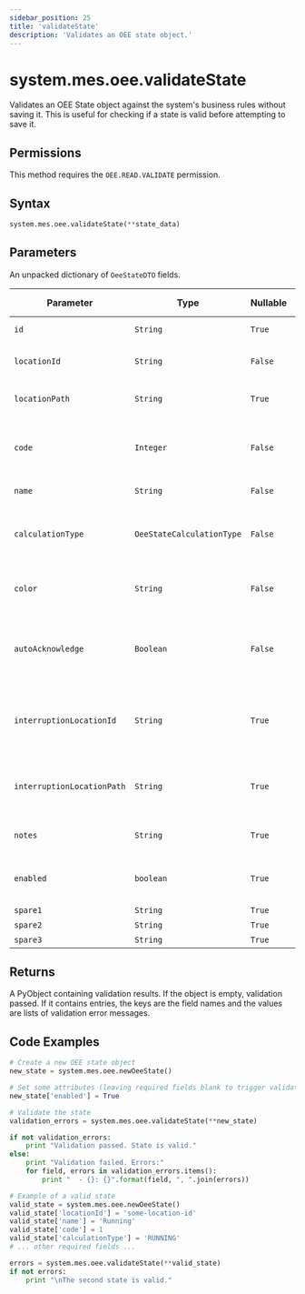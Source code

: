```yaml
---
sidebar_position: 25
title: 'validateState'
description: 'Validates an OEE state object.'
---
```


# system.mes.oee.validateState

Validates an OEE State object against the system's business rules without saving it. This is useful for checking if a state is valid before attempting to save it.

## Permissions

This method requires the `OEE.READ.VALIDATE` permission.

## Syntax

```python
system.mes.oee.validateState(**state_data)
```

## Parameters

An unpacked dictionary of `OeeStateDTO` fields.

| Parameter                  | Type                      | Nullable | Description                                                              | Default Value |
| -------------------------- | ------------------------- | -------- | ------------------------------------------------------------------------ | ------------- |
| `id`                       | `String`                  | `True`   | The id of the OEE State                                                  | `null`        |
| `locationId`               | `String`                  | `False`  | Identifier of the associated location                                    | `null`        |
| `locationPath`             | `String`                  | `True`   | Path of the associated location                                          | `null`        |
| `code`                     | `Integer`                 | `False`  | Integer state number, which must be unique for a given location          | `null`        |
| `name`                     | `String`                  | `False`  | Name of the state                                                        | `null`        |
| `calculationType`          | `OeeStateCalculationType` | `False`  | Specifies how this state contributes to OEE calculations                 | `DOWNTIME`    |
| `color`                    | `String`                  | `False`  | Hex color code representing the state visually                           | `"#000000"`   |
| `autoAcknowledge`          | `Boolean`                 | `False`  | Whether to automatically acknowledge the state record when it is created | `false`       |
| `interruptionLocationId`   | `String`                  | `True`   | Immediate interruption location that caused a blocked/starved state      | `null`        |
| `interruptionLocationPath` | `String`                  | `True`   | Path to the location that caused a blocked/starved state                 | `null`        |
| `notes`                    | `String`                  | `True`   | Notes associated with the OEE State                                      | `null`        |
| `enabled`                  | `boolean`                 | `True`   | Indicates whether the OEE State is enabled                               | `true`        |
| `spare1`                   | `String`                  | `True`   | Extra field 1                                                            | `null`        |
| `spare2`                   | `String`                  | `True`   | Extra field 2                                                            | `null`        |
| `spare3`                   | `String`                  | `True`   | Extra field 3                                                            | `null`        |

## Returns

A PyObject containing validation results. If the object is empty, validation passed. If it contains entries, the keys are the field names and the values are lists of validation error messages.

## Code Examples

```python
# Create a new OEE state object
new_state = system.mes.oee.newOeeState()

# Set some attributes (leaving required fields blank to trigger validation errors)
new_state['enabled'] = True

# Validate the state
validation_errors = system.mes.oee.validateState(**new_state)

if not validation_errors:
    print "Validation passed. State is valid."
else:
    print "Validation failed. Errors:"
    for field, errors in validation_errors.items():
        print "  - {}: {}".format(field, ", ".join(errors))

# Example of a valid state
valid_state = system.mes.oee.newOeeState()
valid_state['locationId'] = 'some-location-id'
valid_state['name'] = 'Running'
valid_state['code'] = 1
valid_state['calculationType'] = 'RUNNING'
# ... other required fields ...

errors = system.mes.oee.validateState(**valid_state)
if not errors:
    print "\nThe second state is valid."
```
